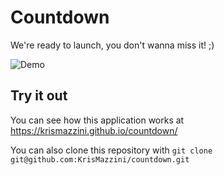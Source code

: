 # Countdown

We're ready to launch, you don't wanna miss it! ;)

![Demo](https://user-images.githubusercontent.com/93556620/179842037-dd90de52-153f-426a-b51c-8fe654033132.png)

## Try it out

You can see how this application works at <https://krismazzini.github.io/countdown/>

You can also clone this repository with ```git clone git@github.com:KrisMazzini/countdown.git```
